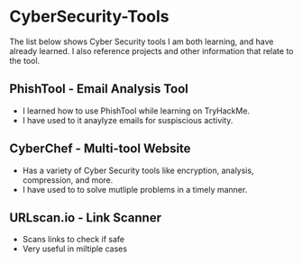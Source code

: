 # CyberSecurity-Tools
The list below shows Cyber Security tools I am both learning, and have already learned. I also reference projects and other information that relate to the tool.

## PhishTool - Email Analysis Tool
- I learned how to use PhishTool while learning on TryHackMe.
- I have used to it anaylyze emails for suspiscious activity.
## CyberChef - Multi-tool Website
- Has a variety of Cyber Security tools like encryption, analysis, compression, and more.
- I have used to to solve mutliple problems in a timely manner.
## URLscan.io - Link Scanner
- Scans links to check if safe
- Very useful in miltiple cases
